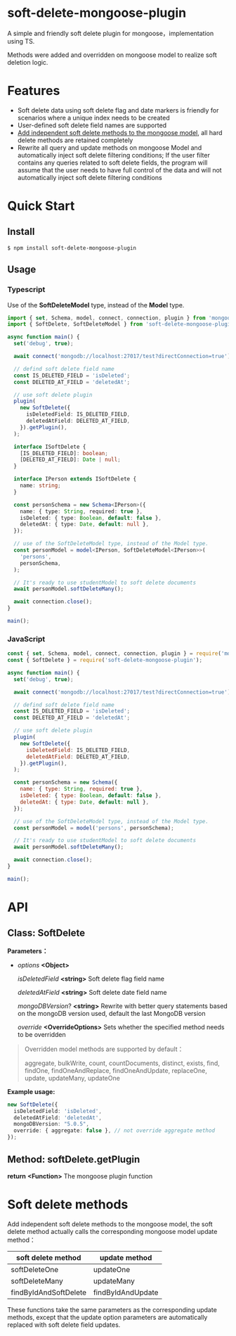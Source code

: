 soft-delete-mongoose-plugin
================

A simple and friendly soft delete plugin for mongoose，implementation using TS.

Methods were added and overridden on mongoose model to realize soft deletion logic.

# Features

- Soft delete data using soft delete flag and date markers is friendly for scenarios where a unique index needs to be created
- User-defined soft delete field names are supported
- [Add independent soft delete methods to the mongoose model](#soft-delete-methods), all hard delete methods are retained completely
- Rewrite all query and update methods on mongoose Model and automatically inject soft delete filtering conditions; If the user filter contains any queries related to soft delete fields, the program will assume that the user needs to have full control of the data and will not automatically inject soft delete filtering conditions



# Quick Start

## Install

```
$ npm install soft-delete-mongoose-plugin
```



## Usage

### Typescript

Use of the **SoftDeleteModel** type, instead of the **Model** type.

```typescript
import { set, Schema, model, connect, connection, plugin } from 'mongoose';
import { SoftDelete, SoftDeleteModel } from 'soft-delete-mongoose-plugin';

async function main() {
  set('debug', true);

  await connect('mongodb://localhost:27017/test?directConnection=true');

  // defind soft delete field name
  const IS_DELETED_FIELD = 'isDeleted';
  const DELETED_AT_FIELD = 'deletedAt';

  // use soft delete plugin
  plugin(
    new SoftDelete({
      isDeletedField: IS_DELETED_FIELD,
      deletedAtField: DELETED_AT_FIELD,
    }).getPlugin(),
  );

  interface ISoftDelete {
    [IS_DELETED_FIELD]: boolean;
    [DELETED_AT_FIELD]: Date | null;
  }

  interface IPerson extends ISoftDelete {
    name: string;
  }

  const personSchema = new Schema<IPerson>({
    name: { type: String, required: true },
    isDeleted: { type: Boolean, default: false },
    deletedAt: { type: Date, default: null },
  });

  // use of the SoftDeleteModel type, instead of the Model type.
  const personModel = model<IPerson, SoftDeleteModel<IPerson>>(
    'persons',
    personSchema,
  );

  // It's ready to use studentModel to soft delete documents
  await personModel.softDeleteMany();

  await connection.close();
}

main();
```



### JavaScript

```javascript
const { set, Schema, model, connect, connection, plugin } = require('mongoose');
const { SoftDelete } = require('soft-delete-mongoose-plugin');

async function main() {
  set('debug', true);

  await connect('mongodb://localhost:27017/test?directConnection=true');

  // defind soft delete field name
  const IS_DELETED_FIELD = 'isDeleted';
  const DELETED_AT_FIELD = 'deletedAt';

  // use soft delete plugin
  plugin(
    new SoftDelete({
      isDeletedField: IS_DELETED_FIELD,
      deletedAtField: DELETED_AT_FIELD,
    }).getPlugin(),
  );

  const personSchema = new Schema({
    name: { type: String, required: true },
    isDeleted: { type: Boolean, default: false },
    deletedAt: { type: Date, default: null },
  });

  // use of the SoftDeleteModel type, instead of the Model type.
  const personModel = model('persons', personSchema);

  // It's ready to use studentModel to soft delete documents
  await personModel.softDeleteMany();

  await connection.close();
}

main();
```



# API

## Class: SoftDelete

**Parameters：**

- *options* **\<Object\>**

    *isDeletedField* **\<string\>**  Soft delete flag field name

    *deletedAtField* **\<string\>**  Soft delete date field name

    *mongoDBVersion*? **\<string\>**  Rewrite with better query statements based on the mongoDB version used, default the last MongoDB version

    *override* **\<OverrideOptions\>** Sets whether the specified method needs to be overridden

    

> Overridden model methods are supported by default：
>
> aggregate, bulkWrite, count, countDocuments, distinct, exists, find, findOne, findOneAndReplace, findOneAndUpdate, replaceOne, update, updateMany, updateOne



**Example usage:**

```typescript
new SoftDelete({
  isDeletedField: 'isDeleted',
  deletedAtField: 'deletedAt',
  mongoDBVersion: "5.0.5",
  override: { aggregate: false }, // not override aggregate method
});
```



## Method: softDelete.getPlugin

**return** **\<Function\>**  The mongoose plugin function



# Soft delete methods

Add independent soft delete methods to the mongoose model, the soft delete method actually calls the corresponding mongoose model update method：

| soft delete method    | update method     |
| --------------------- | ----------------- |
| softDeleteOne         | updateOne         |
| softDeleteMany        | updateMany        |
| findByIdAndSoftDelete | findByIdAndUpdate |

These functions take the same parameters as the corresponding update methods, except that the update option parameters are automatically replaced with soft delete field updates.  


